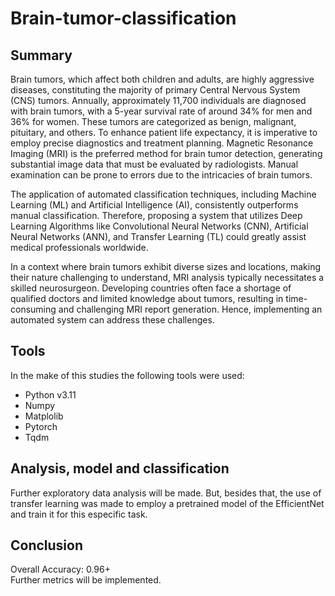 # Brain-tumor-classification
## Summary 
Brain tumors, which affect both children and adults, are highly aggressive diseases, constituting the majority of primary Central Nervous System (CNS) tumors. Annually, approximately 11,700 individuals are diagnosed with brain tumors, with a 5-year survival rate of around 34% for men and 36% for women. These tumors are categorized as benign, malignant, pituitary, and others. To enhance patient life expectancy, it is imperative to employ precise diagnostics and treatment planning. Magnetic Resonance Imaging (MRI) is the preferred method for brain tumor detection, generating substantial image data that must be evaluated by radiologists. Manual examination can be prone to errors due to the intricacies of brain tumors.  
  
The application of automated classification techniques, including Machine Learning (ML) and Artificial Intelligence (AI), consistently outperforms manual classification. Therefore, proposing a system that utilizes Deep Learning Algorithms like Convolutional Neural Networks (CNN), Artificial Neural Networks (ANN), and Transfer Learning (TL) could greatly assist medical professionals worldwide.  
  
In a context where brain tumors exhibit diverse sizes and locations, making their nature challenging to understand, MRI analysis typically necessitates a skilled neurosurgeon. Developing countries often face a shortage of qualified doctors and limited knowledge about tumors, resulting in time-consuming and challenging MRI report generation. Hence, implementing an automated system can address these challenges.  

## Tools
In the make of this studies the following tools were used:  
- Python v3.11
- Numpy
- Matplolib
- Pytorch
- Tqdm

## Analysis, model and classification
Further exploratory data analysis will be made. But, besides that, the use of transfer learning was made to employ a pretrained model of the EfficientNet and train it for this especific task.  

## Conclusion
Overall Accuracy: 0.96+  
Further metrics will be implemented.
